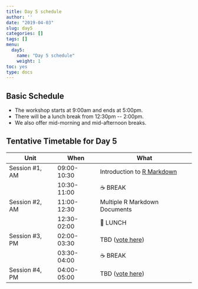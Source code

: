 ```yaml
---
title: Day 5 schedule
author: ''
date: "2019-04-03"
slug: day5
categories: []
tags: []
menu:
  day5:
    name: "Day 5 schedule"
    weight: 1
toc: yes
type: docs
---
```


## Basic Schedule

* The workshop starts at 9:00am and ends at 5:00pm.
* There will be a lunch break from 12:30pm -- 2:00pm.
* We also offer mid-morning and mid-afternoon breaks.

## Tentative Timetable for Day 5

| Unit           | When          | What                                                                          |
|----------------|---------------|-------------------------------------------------------------------------------|
| Session #1, AM | 09:00-10:30   | Introduction to [R Markdown](https://rmarkdown.rstudio.com)                   |
|                | 10:30-11:00   | :coffee: BREAK                                                                |
| Session #2, AM | 11:00-12:30   | Multiple R Markdown Documents                                                 |
|                | 12:30-02:00   | :fork_and_knife: LUNCH                                                        |
| Session #3, PM | 02:00-03:30   | TBD ([vote here](https://github.com/wjakethompson/tidy-ds-workshop/issues/3)) |
|                | 03:30-04:00   | :coffee: BREAK                                                                |
| Session #4, PM | 04:00-05:00   | TBD ([vote here](https://github.com/wjakethompson/tidy-ds-workshop/issues/3)) |
